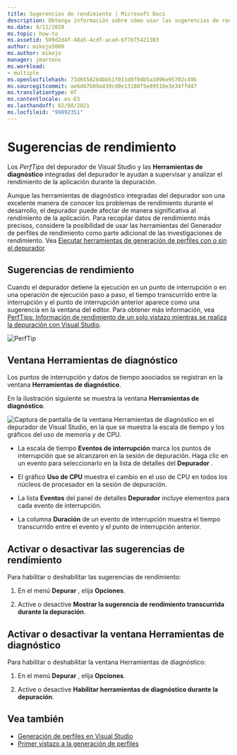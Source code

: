 ```yaml
---
title: Sugerencias de rendimiento | Microsoft Docs
description: Obtenga información sobre cómo usar las sugerencias de rendimiento y las Herramientas de diagnóstico integradas del depurador de Visual Studio para supervisar y analizar el rendimiento de la aplicación durante la depuración.
ms.date: 9/11/2020
ms.topic: how-to
ms.assetid: 509d2d4f-48a5-4cdf-acad-6f7b75421303
author: mikejo5000
ms.author: mikejo
manager: jmartens
ms.workload:
- multiple
ms.openlocfilehash: 73d6558264bb51f011d8f04b5a3096e95702c49b
ms.sourcegitcommit: ae6d47b09a439cd0e13180f5e89510e3e347fd47
ms.translationtype: HT
ms.contentlocale: es-ES
ms.lasthandoff: 02/08/2021
ms.locfileid: "99892351"
---
```

# <a name="perftips"></a>Sugerencias de rendimiento

Los *PerfTips* del depurador de Visual Studio y las **Herramientas de diagnóstico** integradas del depurador le ayudan a supervisar y analizar el rendimiento de la aplicación durante la depuración.

Aunque las herramientas de diagnóstico integradas del depurador son una excelente manera de conocer los problemas de rendimiento durante el desarrollo, el depurador puede afectar de manera significativa al rendimiento de la aplicación. Para recopilar datos de rendimiento más precisos, considere la posibilidad de usar las herramientas del Generador de perfiles de rendimiento como parte adicional de las investigaciones de rendimiento. Vea [Ejecutar herramientas de generación de perfiles con o sin el depurador](../profiling/running-profiling-tools-with-or-without-the-debugger.md).

## <a name="perftips"></a>Sugerencias de rendimiento

Cuando el depurador detiene la ejecución en un punto de interrupción o en una operación de ejecución paso a paso, el tiempo transcurrido entre la interrupción y el punto de interrupción anterior aparece como una sugerencia en la ventana del editor. Para obtener más información, vea [PerfTips: Información de rendimiento de un solo vistazo mientras se realiza la depuración con Visual Studio](https://devblogs.microsoft.com/devops/perftips-performance-information-at-a-glance-while-debugging-with-visual-studio/).

![PerfTip](../profiling/media/dbgdiag_perf_perftip.png "DBGDIAG_PERF_PerfTip")

## <a name="diagnostics-tools-window"></a>Ventana Herramientas de diagnóstico

Los puntos de interrupción y datos de tiempo asociados se registran en la ventana **Herramientas de diagnóstico**.

En la ilustración siguiente se muestra la ventana **Herramientas de diagnóstico**.

![Captura de pantalla de la ventana Herramientas de diagnóstico en el depurador de Visual Studio, en la que se muestra la escala de tiempo y los gráficos del uso de memoria y de CPU.](../profiling/media/diagnostictools-update1.png)

- La escala de tiempo **Eventos de interrupción** marca los puntos de interrupción que se alcanzaron en la sesión de depuración. Haga clic en un evento para seleccionarlo en la lista de detalles del **Depurador** .

- El gráfico **Uso de CPU** muestra el cambio en el uso de CPU en todos los núcleos de procesador en la sesión de depuración.

- La lista **Eventos** del panel de detalles **Depurador** incluye elementos para cada evento de interrupción.

- La columna **Duración** de un evento de interrupción muestra el tiempo transcurrido entre el evento y el punto de interrupción anterior.

## <a name="turn-perftips-on-or-off"></a>Activar o desactivar las sugerencias de rendimiento

Para habilitar o deshabilitar las sugerencias de rendimiento:

1. En el menú **Depurar** , elija **Opciones**.

2. Active o desactive **Mostrar la sugerencia de rendimiento transcurrida durante la depuración**.

## <a name="turn-the-diagnostic-tools-window-on-or-off"></a>Activar o desactivar la ventana Herramientas de diagnóstico

Para habilitar o deshabilitar la ventana Herramientas de diagnóstico:

1. En el menú **Depurar** , elija **Opciones**.

2. Active o desactive **Habilitar herramientas de diagnóstico durante la depuración**.

## <a name="see-also"></a>Vea también

- [Generación de perfiles en Visual Studio](../profiling/index.yml)
- [Primer vistazo a la generación de perfiles](../profiling/profiling-feature-tour.md)
